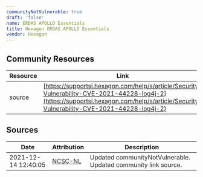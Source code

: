 ```yaml
---
communityNotVulnerable: true
draft: 'false'
name: ERDAS APOLLO Essentials
title: Hexagon ERDAS APOLLO Essentials
vendor: Hexagon
---
```



## Community Resources
| Resource | Link |
| --- | --- |
| source | [https://supportsi.hexagon.com/help/s/article/Security-Vulnerability-CVE-2021-44228-log4j-2](https://supportsi.hexagon.com/help/s/article/Security-Vulnerability-CVE-2021-44228-log4j-2) |


## Sources
| Date | Attribution | Description |
| --- | --- | --- |
| 2021-12-14 12:40:05 | [NCSC-NL](https://github.com/NCSC-NL/log4shell/blob/main/software/README.md) | Updated communityNotVulnerable. Updated community link source.  |

